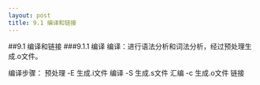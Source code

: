```yaml
---
layout: post
title: 9.1 编译和链接
---
```


##9.1 编译和链接
###9.1.1 编译
编译：进行语法分析和词法分析，经过预处理生成.o文件。<br>

编译步骤：
	预处理 -E 生成.i文件
	编译   -S 生成.s文件
	汇编   -c 生成.o文件
	链接


